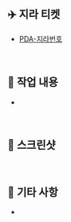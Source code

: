 ## ✈️ 지라 티켓
- [PDA-지라번호](https://pladi-alm.atlassian.net/browse/PDA-지라번호) 

<br>

## 👾 작업 내용
- 

<br>

## 📸 스크린샷

<br>

## 🎸 기타 사항
- 
